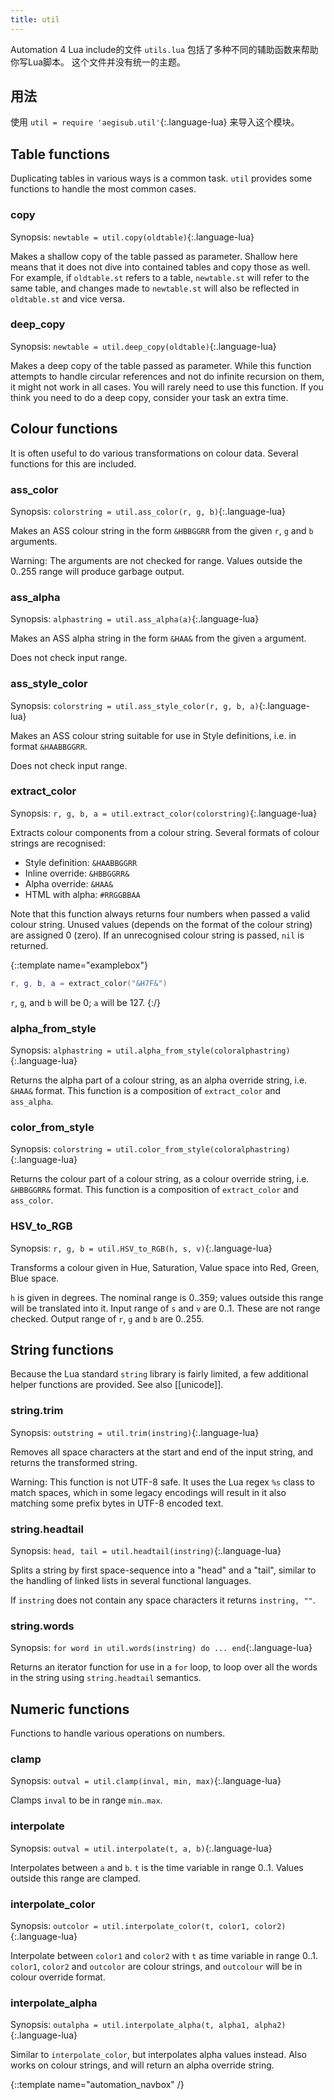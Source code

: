 ```yaml
---
title: util
---
```


Automation 4 Lua include的文件 `utils.lua` 包括了多种不同的辅助函数来帮助你写Lua脚本。
这个文件并没有统一的主题。

## 用法 ##
使用 `util = require 'aegisub.util'`{:.language-lua} 来导入这个模块。

## Table functions  ##
Duplicating tables in various ways is a common task.
`util` provides some functions to handle the most common cases.

### copy  ###
Synopsis: `newtable = util.copy(oldtable)`{:.language-lua}

Makes a shallow copy of the table passed as parameter.
Shallow here means that it does not dive into contained tables and copy those as well.
For example, if `oldtable.st` refers to a table, `newtable.st` will refer to the same table, and changes made to `newtable.st` will also be reflected in `oldtable.st` and vice versa.

### deep_copy  ###
Synopsis: `newtable = util.deep_copy(oldtable)`{:.language-lua}

Makes a deep copy of the table passed as parameter.
While this function attempts to handle circular references and not do infinite recursion on them, it might not work in all cases.
You will rarely need to use this function.
If you think you need to do a deep copy, consider your task an extra time.

## Colour functions  ##
It is often useful to do various transformations on colour data. Several
functions for this are included.

### ass_color  ###
Synopsis: `colorstring = util.ass_color(r, g, b)`{:.language-lua}

Makes an ASS colour string in the form `&HBBGGRR` from the given `r`, `g` and `b` arguments.

Warning: The arguments are not checked for range.
Values outside the 0..255 range will produce garbage output.

### ass_alpha  ###
Synopsis: `alphastring = util.ass_alpha(a)`{:.language-lua}

Makes an ASS alpha string in the form `&HAA&` from the given `a` argument.

Does not check input range.

### ass_style_color  ###
Synopsis: `colorstring = util.ass_style_color(r, g, b, a)`{:.language-lua}

Makes an ASS colour string suitable for use in Style definitions, i.e. in format `&HAABBGGRR`.

Does not check input range.

### extract_color  ###
Synopsis: `r, g, b, a = util.extract_color(colorstring)`{:.language-lua}

Extracts colour components from a colour string. Several formats of colour strings are recognised:

* Style definition: `&HAABBGGRR`
* Inline override: `&HBBGGRR&`
* Alpha override: `&HAA&`
* HTML with alpha: `#RRGGBBAA`

Note that this function always returns four numbers when passed a valid colour string.
Unused values (depends on the format of the colour string) are assigned 0 (zero).
If an unrecognised colour string is passed, `nil` is returned.

{::template name="examplebox"}
~~~ lua
r, g, b, a = extract_color("&H7F&")
~~~

`r`, `g`, and `b` will be 0; `a` will be 127.
{:/}

### alpha_from_style  ###
Synopsis: `alphastring = util.alpha_from_style(coloralphastring)`{:.language-lua}

Returns the alpha part of a colour string, as an alpha override string, i.e. `&HAA&` format.
This function is a composition of `extract_color` and `ass_alpha`.

### color_from_style  ###
Synopsis: `colorstring = util.color_from_style(coloralphastring)`{:.language-lua}

Returns the colour part of a colour string, as a colour override string, i.e. `&HBBGGRR&` format.
This function is a composition of `extract_color` and `ass_color`.

### HSV_to_RGB  ###
Synopsis: `r, g, b = util.HSV_to_RGB(h, s, v)`{:.language-lua}

Transforms a colour given in Hue, Saturation, Value space into Red, Green, Blue space.

`h` is given in degrees.
The nominal range is 0..359; values outside this range will be translated into it.
Input range of `s` and `v` are 0..1.
These are not range checked.
Output range of `r`, `g` and `b` are 0..255.

## String functions  ##
Because the Lua standard `string` library is fairly limited, a few additional helper functions are provided.
See also [[unicode]].

### string.trim  ###
Synopsis: `outstring = util.trim(instring)`{:.language-lua}

Removes all space characters at the start and end of the input string, and returns the transformed string.

Warning: This function is not UTF-8 safe.
It uses the Lua regex `%s` class to match spaces, which in some legacy encodings will result in it also matching some prefix bytes in UTF-8 encoded text.

### string.headtail  ###
Synopsis: `head, tail = util.headtail(instring)`{:.language-lua}

Splits a string by first space-sequence into a "head" and a "tail", similar to the handling of linked lists in several functional languages.

If `instring` does not contain any space characters it returns `instring, ""`.

### string.words  ###
Synopsis: `for word in util.words(instring) do ... end`{:.language-lua}

Returns an iterator function for use in a `for` loop, to loop over all the words in the string using `string.headtail` semantics.

## Numeric functions  ##
Functions to handle various operations on numbers.

### clamp  ###
Synopsis: `outval = util.clamp(inval, min, max)`{:.language-lua}

Clamps `inval` to be in range `min`..`max`.

### interpolate  ###
Synopsis: `outval = util.interpolate(t, a, b)`{:.language-lua}

Interpolates between `a` and `b`.
`t` is the time variable in range 0..1.
Values outside this range are clamped.

### interpolate_color  ###

Synopsis: `outcolor = util.interpolate_color(t, color1, color2)`{:.language-lua}

Interpolate between `color1` and `color2` with `t` as time variable in range 0..1.
`color1`, `color2` and `outcolor` are colour strings, and `outcolour` will be in colour override format.

### interpolate_alpha  ###
Synopsis: `outalpha = util.interpolate_alpha(t, alpha1, alpha2)`{:.language-lua}

Similar to `interpolate_color`, but interpolates alpha values instead.
Also works on colour strings, and will return an alpha override string.

{::template name="automation_navbox" /}
